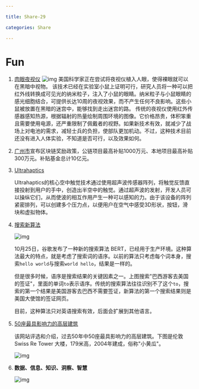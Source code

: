 ```yaml
---

title: Share-29

categories: Share

---
```




# Fun

1. [肉眼夜视仪](https://www.popularmechanics.com/military/a29040077/troops-night-vision-injections/)
    ![img](https://www.wangbase.com/blogimg/asset/201910/bg2019100303.jpg)
    美国科学家正在尝试将夜视仪植入人眼，使得裸眼就可以在黑暗中视物。
    该技术已经在实验室小鼠上证明可行，研究人员将一种可以把红外线转换成可见光的纳米粒子，注入了小鼠的眼睛。纳米粒子与小鼠眼睛的感光细胞结合，可提供长达10周的夜视效果，而不产生任何不良影响。这些小鼠被放置在黑暗的迷宫中，能够找到走出迷宫的路。
    传统的夜视仪使用红外传感器感知热源，根据辐射的热量绘制周围环境的图像。它价格昂贵，体积笨重且需要使用电源，还严重限制了佩戴者的视野。如果新技术有效，就减少了战场上对电池的需求，减轻士兵的负担，使部队更加机动。不过，这种技术目前还没有进入人体实验，不知道是否可行，以及效果如何。

2. [广州市](http://economy.caijing.com.cn/20191030/4624249.shtml)宣布区块链奖励政策，公链项目最高补贴1000万元、本地项目最高补贴300万元。补贴基金总计10亿元。

3. [Ultrahaptics](<http://www.arinchina.com/article-8729-1.html>)

   Ultrahaptics的核心空中触觉技术通过使用超声波传感器阵列，将触觉反馈直接投射到用户的手中，创造出半空中的触觉。通过超声波的发射，开发人员可以操纵它们，从而使波的相互作用产生一种可以感知的力。由于该设备的阵列紧密排列，可以创建多个压力点，以便用户在空气中感受3D形状，按钮，滑块和虚拟物体。

4. [搜索新算法](https://blog.google/products/search/search-language-understanding-bert/)

   ![img](https://www.wangbase.com/blogimg/asset/201910/bg2019102705.jpg)

   10月25日，谷歌发布了一种新的搜索算法 BERT，已经用于生产环境。这种算法最大的特点，就是考虑了搜索词的语序。以前的算法只考虑每个词本身，搜索`hello world`与搜索`world hello`，结果是一样的。

   但是很多时候，语序是搜索结果的关键因素之一。上图搜索"巴西游客去美国的签证"，里面的单词`to`表示语序。传统的搜索算法往往识别不了这个`to`，搜索的第一个结果是美国游客去巴西不需要签证，新算法的第一个搜索结果则是美国大使馆的签证网页。

   目前，这种算法只对英语搜索有效，后面会扩展到其他语言。

5. [50座最具影响力的高层建筑](https://ctbuh2019.com/other-info/50-influential-buildings/)

   该网站评选和介绍，过去50年中50座最具影响力的高层建筑。下图是伦敦 Swiss Re Tower 大楼，179米高，2004年建成，俗称"小黄瓜"。

   ![img](https://www.wangbase.com/blogimg/asset/201910/bg2019101206.jpg)

6. **数据、信息、知识、洞察、智慧**

   ![img](https://www.wangbase.com/blogimg/asset/201909/bg2019091004.jpg)

